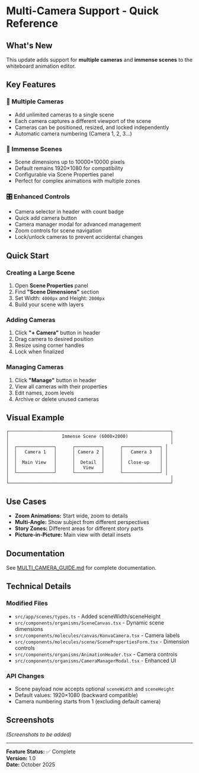 # Multi-Camera Support - Quick Reference

## What's New

This update adds support for **multiple cameras** and **immense scenes** to the whiteboard animation editor.

## Key Features

### 🎥 Multiple Cameras
- Add unlimited cameras to a single scene
- Each camera captures a different viewport of the scene
- Cameras can be positioned, resized, and locked independently
- Automatic camera numbering (Camera 1, 2, 3...)

### 📐 Immense Scenes
- Scene dimensions up to 10000×10000 pixels
- Default remains 1920×1080 for compatibility
- Configurable via Scene Properties panel
- Perfect for complex animations with multiple zones

### 🎛️ Enhanced Controls
- Camera selector in header with count badge
- Quick add camera button
- Camera manager modal for advanced management
- Zoom controls for scene navigation
- Lock/unlock cameras to prevent accidental changes

## Quick Start

### Creating a Large Scene

1. Open **Scene Properties** panel
2. Find **"Scene Dimensions"** section
3. Set Width: `4000px` and Height: `2000px`
4. Build your scene with layers

### Adding Cameras

1. Click **"+ Camera"** button in header
2. Drag camera to desired position
3. Resize using corner handles
4. Lock when finalized

### Managing Cameras

1. Click **"Manage"** button in header
2. View all cameras with their properties
3. Edit names, zoom levels
4. Archive or delete unused cameras

## Visual Example

```
┌─────────────────────────────────────────────────────────────┐
│                    Immense Scene (6000×2000)                │
│                                                             │
│  ┌──────────────┐      ┌──────────┐      ┌──────────────┐ │
│  │   Camera 1   │      │ Camera 2 │      │   Camera 3   │ │
│  │              │      │          │      │              │ │
│  │  Main View   │      │  Detail  │      │  Close-up    │ │
│  │              │      │   View   │      │              │ │
│  └──────────────┘      └──────────┘      └──────────────┘ │
│                                                             │
└─────────────────────────────────────────────────────────────┘
```

## Use Cases

- **Zoom Animations:** Start wide, zoom to details
- **Multi-Angle:** Show subject from different perspectives
- **Story Zones:** Different areas for different story parts
- **Picture-in-Picture:** Main view with detail insets

## Documentation

See [MULTI_CAMERA_GUIDE.md](./MULTI_CAMERA_GUIDE.md) for complete documentation.

## Technical Details

### Modified Files
- `src/app/scenes/types.ts` - Added sceneWidth/sceneHeight
- `src/components/organisms/SceneCanvas.tsx` - Dynamic scene dimensions
- `src/components/molecules/canvas/KonvaCamera.tsx` - Camera labels
- `src/components/molecules/scene/ScenePropertiesForm.tsx` - Dimension controls
- `src/components/organisms/AnimationHeader.tsx` - Camera controls
- `src/components/organisms/CameraManagerModal.tsx` - Enhanced UI

### API Changes
- Scene payload now accepts optional `sceneWidth` and `sceneHeight`
- Default values: 1920×1080 (backward compatible)
- Camera numbering starts from 1 (excluding default camera)

## Screenshots

*(Screenshots to be added)*

---

**Feature Status:** ✅ Complete  
**Version:** 1.0  
**Date:** October 2025
